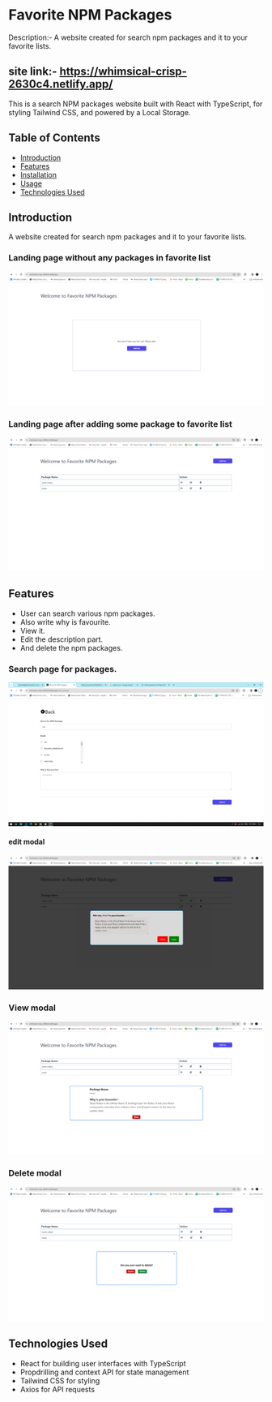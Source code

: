 # Favorite NPM Packages

Description:- A website created for search npm packages and it to your favorite lists.

## site link:- https://whimsical-crisp-2630c4.netlify.app/

This is a search NPM packages website built with React with TypeScript, for styling Tailwind CSS, and powered by a Local Storage.

## Table of Contents

- [Introduction](#introduction)
- [Features](#features)
- [Installation](#installation)
- [Usage](#usage)
- [Technologies Used](#technologies-used)

## Introduction

A website created for search npm packages and it to your favorite lists.

### Landing page without any packages in favorite list

![Alt text](src/assets/Landing-without-package.png)

### Landing page after adding some package to favorite list

![Alt text](src/assets/landing-page-package.png)

## Features

- User can search various npm packages.
- Also write why is favourite.
- View it.
- Edit the description part.
- And delete the npm packages.

### Search page for packages.

![Alt text](src/assets/SearchPage.png)

#### edit modal

![Alt text](src/assets/EditPage.png)

### View modal

![Alt text](src/assets/ViewPage.png)

### Delete modal

![Alt text](src/assets/DeletePage.png)

## Technologies Used

- React for building user interfaces with TypeScript
- Propdrilling and context API for state management
- Tailwind CSS for styling
- Axios for API requests
